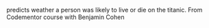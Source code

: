 
predicts weather a person was likely to live or die on the titanic. From Codementor course with Benjamin Cohen
